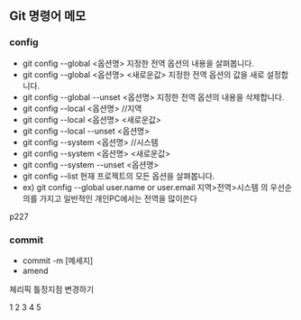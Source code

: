 ## Git 명령어 메모

### config
+ git config --global <옵션명>
지정한 전역 옵션의 내용을 살펴봅니다.
+ git config --global <옵션명> <새로운값>
지정한 전역 옵션의 값을 새로 설정합니다.
+ git config --global --unset <옵션명>
지정한 전역 옵션의 내용을 삭제합니다.
+ git config --local <옵션명> //지역
+ git config --local <옵션명> <새로운값>
+ git config --local --unset <옵션명>
+ git config --system <옵션명> //시스템
+ git config --system <옵션명> <새로운값>
+ git config --system --unset <옵션명>
+ git config --list
현재 프로젝트의 모든 옵션을 살펴봅니다.
+ ex) git config --global user.name or user.email
지역>전역>시스템 의 우선순의를 가지고 일반적인 개인PC에서는 전역을 많이쓴다


p227

### commit 
- commit -m [메세지]
- amend 



체리픽 틀정지점 변경하기

1
2
3
4
5
